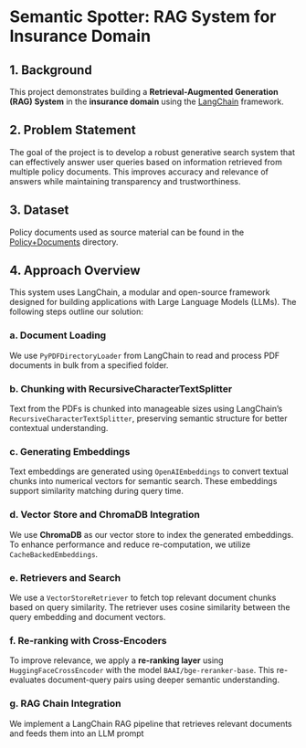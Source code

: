 # Semantic Spotter: RAG System for Insurance Domain

## 1. Background

This project demonstrates building a **Retrieval-Augmented Generation (RAG) System** in the **insurance domain** using the [LangChain](https://python.langchain.com/docs/introduction/) framework.

## 2. Problem Statement

The goal of the project is to develop a robust generative search system that can effectively answer user queries based on information retrieved from multiple policy documents. This improves accuracy and relevance of answers while maintaining transparency and trustworthiness.

## 3. Dataset

Policy documents used as source material can be found in the [Policy+Documents](./Policy+Documents) directory.

## 4. Approach Overview

This system uses LangChain, a modular and open-source framework designed for building applications with Large Language Models (LLMs). The following steps outline our solution:

### a. Document Loading

We use `PyPDFDirectoryLoader` from LangChain to read and process PDF documents in bulk from a specified folder.

### b. Chunking with RecursiveCharacterTextSplitter

Text from the PDFs is chunked into manageable sizes using LangChain’s `RecursiveCharacterTextSplitter`, preserving semantic structure for better contextual understanding.

### c. Generating Embeddings

Text embeddings are generated using `OpenAIEmbeddings` to convert textual chunks into numerical vectors for semantic search. These embeddings support similarity matching during query time.

### d. Vector Store and ChromaDB Integration

We use **ChromaDB** as our vector store to index the generated embeddings. To enhance performance and reduce re-computation, we utilize `CacheBackedEmbeddings`.

### e. Retrievers and Search

We use a `VectorStoreRetriever` to fetch top relevant document chunks based on query similarity. The retriever uses cosine similarity between the query embedding and document vectors.

### f. Re-ranking with Cross-Encoders

To improve relevance, we apply a **re-ranking layer** using `HuggingFaceCrossEncoder` with the model `BAAI/bge-reranker-base`. This re-evaluates document-query pairs using deeper semantic understanding.

### g. RAG Chain Integration

We implement a LangChain RAG pipeline that retrieves relevant documents and feeds them into an LLM prompt
